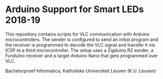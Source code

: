 # Arduino Support for Smart LEDs 2018-19

This repository contains scripts for VLC communication with Arduino microcontrollers. The sender is configured to send an initial program and the receiver is programmed to decode the VLC signal and transfer it via ICSP to a third microcontroller. The setup uses a Zigduino R2 sender, a Funduino receiver and a target Arduino Nano that gets programmed over VLC. 

Bachelorproef Informatica, Katholieke Universiteit Leuven (K.U. Leuven)

